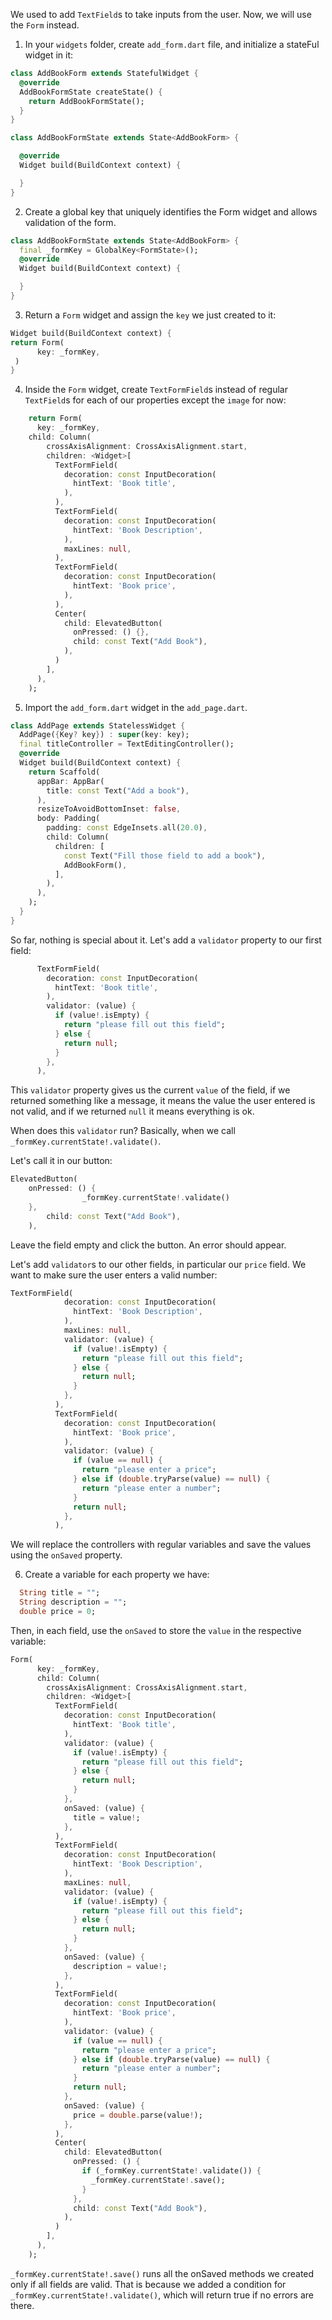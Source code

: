 We used to add `TextField`s to take inputs from the user. Now, we will use the `Form` instead.

1. In your `widgets` folder, create `add_form.dart` file, and initialize a stateFul widget in it:

```dart
class AddBookForm extends StatefulWidget {
  @override
  AddBookFormState createState() {
    return AddBookFormState();
  }
}

class AddBookFormState extends State<AddBookForm> {

  @override
  Widget build(BuildContext context) {

  }
}
```

2. Create a global key that uniquely identifies the Form widget and allows validation of the form.

```dart
class AddBookFormState extends State<AddBookForm> {
  final _formKey = GlobalKey<FormState>();
  @override
  Widget build(BuildContext context) {

  }
}
```

3. Return a `Form` widget and assign the `key` we just created to it:

```dart
Widget build(BuildContext context) {
return Form(
      key: _formKey,
 )
}
```

4. Inside the `Form` widget, create `TextFormField`s instead of regular `TextField`s for each of our properties except the `image` for now:

```dart
    return Form(
      key: _formKey,
    child: Column(
        crossAxisAlignment: CrossAxisAlignment.start,
        children: <Widget>[
          TextFormField(
            decoration: const InputDecoration(
              hintText: 'Book title',
            ),
          ),
          TextFormField(
            decoration: const InputDecoration(
              hintText: 'Book Description',
            ),
            maxLines: null,
          ),
          TextFormField(
            decoration: const InputDecoration(
              hintText: 'Book price',
            ),
          ),
          Center(
            child: ElevatedButton(
              onPressed: () {},
              child: const Text("Add Book"),
            ),
          )
        ],
      ),
    );
```

5. Import the `add_form.dart` widget in the `add_page.dart`.

```dart
class AddPage extends StatelessWidget {
  AddPage({Key? key}) : super(key: key);
  final titleController = TextEditingController();
  @override
  Widget build(BuildContext context) {
    return Scaffold(
      appBar: AppBar(
        title: const Text("Add a book"),
      ),
      resizeToAvoidBottomInset: false,
      body: Padding(
        padding: const EdgeInsets.all(20.0),
        child: Column(
          children: [
            const Text("Fill those field to add a book"),
            AddBookForm(),
          ],
        ),
      ),
    );
  }
}
```

So far, nothing is special about it. Let's add a `validator` property to our first field:

```dart
      TextFormField(
        decoration: const InputDecoration(
          hintText: 'Book title',
        ),
        validator: (value) {
          if (value!.isEmpty) {
            return "please fill out this field";
          } else {
            return null;
          }
        },
      ),
```

This `validator` property gives us the current `value` of the field, if we returned something like a message, it means the value the user entered is not valid, and if we returned `null` it means everything is ok.

When does this `validator` run? Basically, when we call `_formKey.currentState!.validate()`.

Let's call it in our button:

```dart
ElevatedButton(
    onPressed: () {
                _formKey.currentState!.validate()
    },
        child: const Text("Add Book"),
    ),
```

Leave the field empty and click the button. An error should appear.

Let's add `validator`s to our other fields, in particular our `price` field. We want to make sure the user enters a valid number:

```dart
TextFormField(
            decoration: const InputDecoration(
              hintText: 'Book Description',
            ),
            maxLines: null,
            validator: (value) {
              if (value!.isEmpty) {
                return "please fill out this field";
              } else {
                return null;
              }
            },
          ),
          TextFormField(
            decoration: const InputDecoration(
              hintText: 'Book price',
            ),
            validator: (value) {
              if (value == null) {
                return "please enter a price";
              } else if (double.tryParse(value) == null) {
                return "please enter a number";
              }
              return null;
            },
          ),
```

We will replace the controllers with regular variables and save the values using the `onSaved` property.

6. Create a variable for each property we have:

```dart
  String title = "";
  String description = "";
  double price = 0;
```

Then, in each field, use the `onSaved` to store the `value` in the respective variable:

```dart
Form(
      key: _formKey,
      child: Column(
        crossAxisAlignment: CrossAxisAlignment.start,
        children: <Widget>[
          TextFormField(
            decoration: const InputDecoration(
              hintText: 'Book title',
            ),
            validator: (value) {
              if (value!.isEmpty) {
                return "please fill out this field";
              } else {
                return null;
              }
            },
            onSaved: (value) {
              title = value!;
            },
          ),
          TextFormField(
            decoration: const InputDecoration(
              hintText: 'Book Description',
            ),
            maxLines: null,
            validator: (value) {
              if (value!.isEmpty) {
                return "please fill out this field";
              } else {
                return null;
              }
            },
            onSaved: (value) {
              description = value!;
            },
          ),
          TextFormField(
            decoration: const InputDecoration(
              hintText: 'Book price',
            ),
            validator: (value) {
              if (value == null) {
                return "please enter a price";
              } else if (double.tryParse(value) == null) {
                return "please enter a number";
              }
              return null;
            },
            onSaved: (value) {
              price = double.parse(value!);
            },
          ),
          Center(
            child: ElevatedButton(
              onPressed: () {
                if (_formKey.currentState!.validate()) {
                  _formKey.currentState!.save();
                }
              },
              child: const Text("Add Book"),
            ),
          )
        ],
      ),
    );
```

`_formKey.currentState!.save()` runs all the onSaved methods we created only if all fields are valid. That is because we added a condition for `_formKey.currentState!.validate()`, which will return true if no errors are there.
